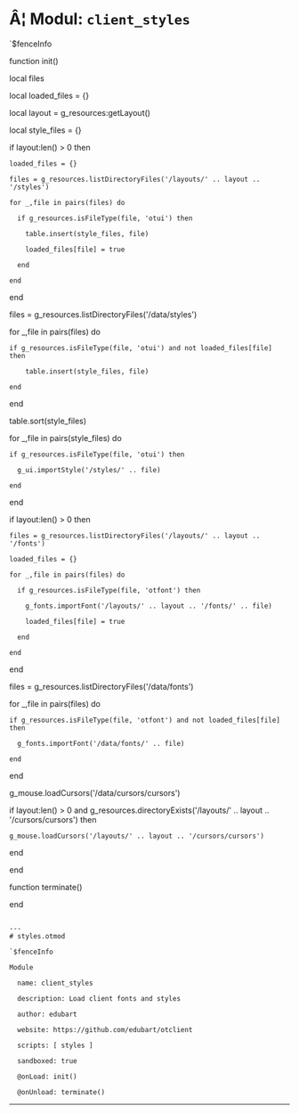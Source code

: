 # Â¦ Modul: `client_styles`

`$fenceInfo

function init()

  local files

  local loaded_files = {}

  local layout = g_resources:getLayout()

  local style_files = {}

  if layout:len() > 0 then

    loaded_files = {}

    files = g_resources.listDirectoryFiles('/layouts/' .. layout .. '/styles')

    for _,file in pairs(files) do

      if g_resources.isFileType(file, 'otui') then

        table.insert(style_files, file)

        loaded_files[file] = true

      end

    end  

  end

  files = g_resources.listDirectoryFiles('/data/styles')

  for _,file in pairs(files) do

    if g_resources.isFileType(file, 'otui') and not loaded_files[file] then

        table.insert(style_files, file)

    end

  end

  table.sort(style_files)

  for _,file in pairs(style_files) do

    if g_resources.isFileType(file, 'otui') then

      g_ui.importStyle('/styles/' .. file)

    end

  end

  if layout:len() > 0 then

    files = g_resources.listDirectoryFiles('/layouts/' .. layout .. '/fonts')

    loaded_files = {}

    for _,file in pairs(files) do

      if g_resources.isFileType(file, 'otfont') then

        g_fonts.importFont('/layouts/' .. layout .. '/fonts/' .. file)

        loaded_files[file] = true

      end

    end

  end

  files = g_resources.listDirectoryFiles('/data/fonts')

  for _,file in pairs(files) do

    if g_resources.isFileType(file, 'otfont') and not loaded_files[file] then

      g_fonts.importFont('/data/fonts/' .. file)

    end

  end

  g_mouse.loadCursors('/data/cursors/cursors')

  if layout:len() > 0 and g_resources.directoryExists('/layouts/' .. layout .. '/cursors/cursors') then

    g_mouse.loadCursors('/layouts/' .. layout .. '/cursors/cursors')    

  end

end

function terminate()

end

```

---
# styles.otmod

`$fenceInfo

Module

  name: client_styles

  description: Load client fonts and styles

  author: edubart

  website: https://github.com/edubart/otclient

  scripts: [ styles ]

  sandboxed: true

  @onLoad: init()

  @onUnload: terminate()

```

---
